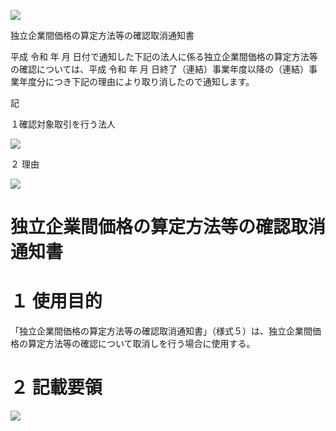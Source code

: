 ![](https://www.nta.go.jp/tmp/6cc975b1-1108-44e4-b30d-5fa7911407be/images/c715964336fb2191f422647679583f4e205aed6118888ed8f2046dbcd3def89f.jpg)

独立企業間価格の算定方法等の確認取消通知書

平成 令和 年 月 日付で通知した下記の法人に係る独立企業間価格の算定方法等の確認については、平成 令和 年 月 日終了（連結）事業年度以降の（連結）事業年度分につき下記の理由により取り消したので通知します。

記

１確認対象取引を行う法人

![](https://www.nta.go.jp/tmp/6cc975b1-1108-44e4-b30d-5fa7911407be/images/532ae52981652905bfd752eb75555c90c56c543b481569697a1a9fd82618c2f8.jpg)

２ 理由

![](https://www.nta.go.jp/tmp/6cc975b1-1108-44e4-b30d-5fa7911407be/images/1956564cf39c205ad5f0ea9035137f545786848a07f26918ea6f3100e80a2310.jpg)

# 独立企業間価格の算定方法等の確認取消通知書

# １ 使用目的

「独立企業間価格の算定方法等の確認取消通知書」（様式５）は、独立企業間価格の算定方法等の確認について取消しを行う場合に使用する。

# ２ 記載要領

![](https://www.nta.go.jp/tmp/6cc975b1-1108-44e4-b30d-5fa7911407be/images/0fcec73b11344e7542686da12f7bc9f8876dccd57b34df7bb0acd6b583c7bb9e.jpg)